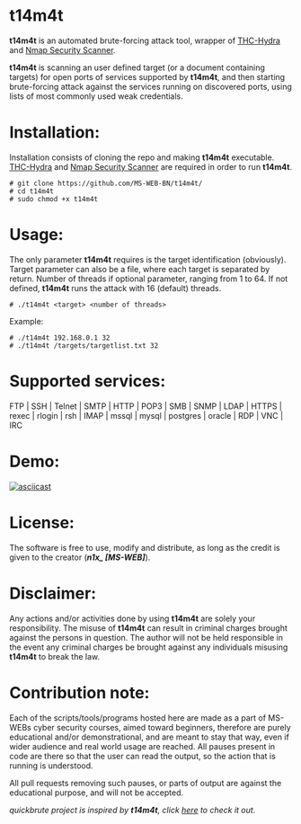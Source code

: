 # t14m4t
**t14m4t** is an automated brute-forcing attack tool, wrapper of [THC-Hydra](https://github.com/vanhauser-thc/thc-hydra) and [Nmap Security Scanner](https://github.com/nmap/nmap).

**t14m4t** is scanning an user defined target (or a document containing targets) for open ports of services supported by **t14m4t**, and then starting brute-forcing attack against the services running on discovered ports, using lists of most commonly used weak credentials.

# Installation:
Installation consists of cloning the repo and making **t14m4t** executable. [THC-Hydra](https://github.com/vanhauser-thc/thc-hydra) and [Nmap Security Scanner](https://github.com/nmap/nmap) are required in order to run **t14m4t**.
```
# git clone https://github.com/MS-WEB-BN/t14m4t/
# cd t14m4t
# sudo chmod +x t14m4t
```

# Usage:
The only parameter **t14m4t** requires is the target identification (obviously). Target parameter can also be a file, where each target is separated by return. Number of threads if optional parameter, ranging from 1 to 64. If not defined, **t14m4t** runs the attack with 16 (default) threads.
```
# ./t14m4t <target> <number of threads>
```
Example:
```
# ./t14m4t 192.168.0.1 32
# ./t14m4t /targets/targetlist.txt 32
```
# Supported services:

FTP | SSH | Telnet | SMTP | HTTP | POP3 | SMB | SNMP | LDAP | HTTPS | rexec | rlogin | rsh | IMAP | mssql | mysql | postgres | oracle | RDP | VNC | IRC


# Demo:
[![asciicast](https://asciinema.org/a/gXnpk0hY5lvetvfYS1aOIrySC.svg)](https://asciinema.org/a/gXnpk0hY5lvetvfYS1aOIrySC)

# License:

The software is free to use, modify and distribute, as long as the credit is given to the creator (***n1x_ [MS-WEB]***).

# Disclaimer:

Any actions and/or activities done by using **t14m4t** are solely your responsibility. The misuse of **t14m4t** can result in criminal charges brought against the persons in question. The author will not be held responsible in the event any criminal charges be brought against any individuals misusing **t14m4t** to break the law.

# Contribution note:

Each of the scripts/tools/programs hosted here are made as a part of MS-WEBs cyber security courses, aimed toward beginners, therefore are purely educational and/or demonstrational, and are meant to stay that way, even if wider audience and real world usage are reached. All pauses present in code are there so that the user can read the output, so the action that is running is understood.

All pull requests removing such pauses, or parts of output are against the educational purpose, and will not be accepted.


*quickbrute project is inspired by **t14m4t**, click [here](https://github.com/Shadow26Wolf/quickbrute) to check it out.*
